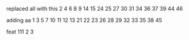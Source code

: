 replaced all with this 2 4 6 8 9 14 15 24 25 27
30
31
34
36
37 39 44 46

adding aa 1 3 5 7 10 11 12 13 
21 22 23 26 28 29 
32
33
35
38 45


feat 111 2 3
